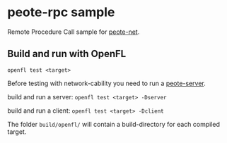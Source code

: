 # peote-rpc sample

Remote Procedure Call sample for [peote-net](https://github.com/maitag/peote-net).  

## Build and run with OpenFL

`openfl test <target>`

Before testing with network-cability you need to run a [peote-server](https://github.com/maitag/peote-server).  

build and run a server:
`openfl test <target> -Dserver` 

build and run a client:
`openfl test <target> -Dclient`

The folder `build/openfl/` will contain a build-directory for each compiled target.  

